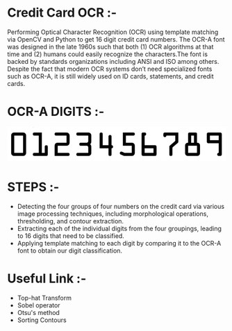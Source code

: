 # Credit Card OCR :- 
Performing Optical Character Recognition (OCR) using template matching via OpenCV and Python to get 16 digit credit card numbers.
The OCR-A font was designed in the late 1960s such that both (1) OCR algorithms at that time and (2) humans could easily recognize the characters.The font is backed by standards organizations including ANSI and ISO among others.
Despite the fact that modern OCR systems don’t need specialized fonts such as OCR-A, it is still widely used on ID cards, statements, and credit cards.

# OCR-A DIGITS :- 
<img src="https://github.com/kishanpython/OCR-Projects/blob/master/Credit%20Card%20OCR/images/ref.png"></img>

# STEPS :- 
<ul>
  <li>Detecting the four groups of four numbers on the credit card via various image processing techniques, including morphological operations, thresholding, and contour extraction.</li>
  <li>Extracting each of the individual digits from the four groupings, leading to 16 digits that need to be classified.</li>
  <li>Applying template matching to each digit by comparing it to the OCR-A font to obtain our digit classification.</li>
</ul>

# Useful Link :- 
<ul>
  <li><a src="https://en.wikipedia.org/wiki/Top-hat_transform">Top-hat Transform </a></li>
  <li><a src="https://en.wikipedia.org/wiki/Sobel_operator">Sobel operator</a></li>
  <li><a src="https://en.wikipedia.org/wiki/Otsu%27s_method">Otsu's method</a></li>
  <li><a src="https://www.pyimagesearch.com/2015/04/20/sorting-contours-using-python-and-opencv/">Sorting Contours</a></li>
</ul>
